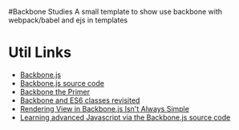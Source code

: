#Backbone Studies
 A small template to show  use backbone with webpack/babel and ejs in templates

 # Util Links
 * [Backbone.js](http://backbonejs.org/)
 * [Backbone.js source code](http://backbonejs.org/docs/backbone.html)
 * [Backbone the Primer](https://github.com/jashkenas/backbone/wiki/Backbone%2C-The-Primer)
* [Backbone and ES6 classes revisited](https://benmccormick.org/2015/07/06/backbone-and-es6-classes-revisited/)
 * [Rendering View in Backbone.js Isn't Always Simple](https://ianstormtaylor.com/rendering-views-in-backbonejs-isnt-always-simple/)
 * [Learning advanced Javascript via the Backbone.js source code](http://chrisawren.com/posts/Learning-Advanced-JavaScript-via-the-Backbone-js-source-code)
